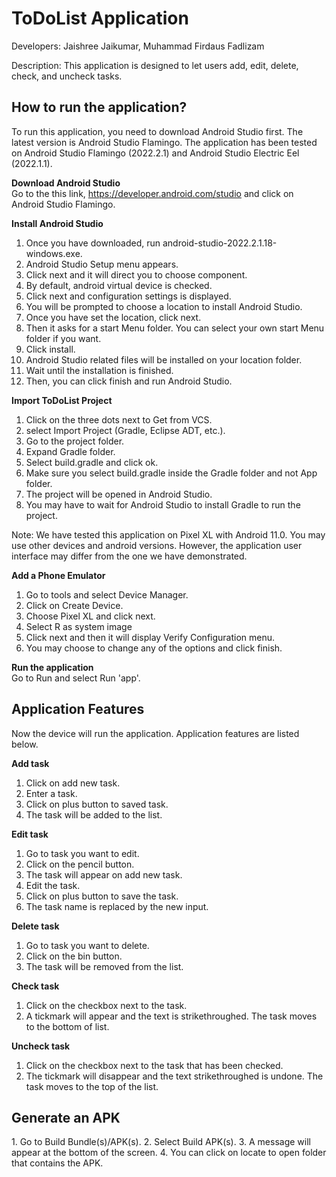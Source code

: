 <h1>ToDoList Application</h1>

Developers: Jaishree Jaikumar, Muhammad Firdaus Fadlizam

Description: This application is designed to let users add, edit, delete, check, and uncheck tasks.

<h2>How to run the application?</h2>

To run this application, you need to download Android Studio first. The latest version is
Android Studio Flamingo. The application has been tested on Android Studio Flamingo (2022.2.1)
and Android Studio Electric Eel (2022.1.1).

**Download Android Studio**  
Go to the this link, https://developer.android.com/studio and click on Android Studio Flamingo.

**Install Android Studio**  
1. Once you have downloaded, run android-studio-2022.2.1.18-windows.exe.
2. Android Studio Setup menu appears. 
3. Click next and it will direct you to choose component. 
4. By default, android virtual device is checked. 
5. Click next and configuration settings is displayed.
6. You will be prompted to choose a location to install Android Studio. 
7. Once you have set the location, click next. 
8. Then it asks for a start Menu folder. You can select your own start Menu folder if you want.
9. Click install. 
10. Android Studio related files will be installed on your location folder. 
11. Wait until the installation is finished. 
12. Then, you can click finish and run Android Studio.

**Import ToDoList Project**  
1. Click on the three dots next to Get from VCS.
2. select Import Project (Gradle, Eclipse ADT, etc.). 
3. Go to the project folder. 
4. Expand Gradle folder. 
5. Select build.gradle and click ok. 
6. Make sure you select build.gradle inside the Gradle folder and not App folder. 
7. The project will be opened in Android Studio. 
8. You may have to wait for Android Studio to install Gradle to run the project. 

Note: We have tested this application on Pixel XL with Android 11.0. You may use other devices and android versions.
      However, the application user interface may differ from the one we have demonstrated. 

**Add a Phone Emulator**        
1. Go to tools and select Device Manager.
2. Click on Create Device. 
3. Choose Pixel XL and click next. 
4. Select R as system image 
5. Click next and then it will display Verify Configuration menu. 
6. You may choose to change any of the options and click finish. 


**Run the application**              
Go to Run and select Run 'app'.  


<h2>Application Features</h2>       
Now the device will run the application. Application features are listed below. 

**Add task**   
1. Click on add new task. 
2. Enter a task.
3. Click on plus button to saved task.
4. The task will be added to the list.

**Edit task**  
1. Go to task you want to edit. 
2. Click on the pencil button.
3. The task will appear on add new task.
4. Edit the task.
5. Click on plus button to save the task.
6. The task name is replaced by the new input. 

**Delete task**  
1. Go to task you want to delete.
2. Click on the bin button.
3. The task will be removed from the list. 

**Check task**
1. Click on the checkbox next to the task.
2. A tickmark will appear and the text is strikethroughed. The task moves to the bottom of list.

**Uncheck task**
1. Click on the checkbox next to the task that has been checked.
2. The tickmark will disappear and the text strikethroughed is undone. The task moves to the top of the list. 



<h2>Generate an APK </h2>
1. Go to Build Bundle(s)/APK(s).          
2. Select Build APK(s).       
3. A message will appear at the bottom of the screen.       
4. You can click on locate to open folder that contains the APK. 
